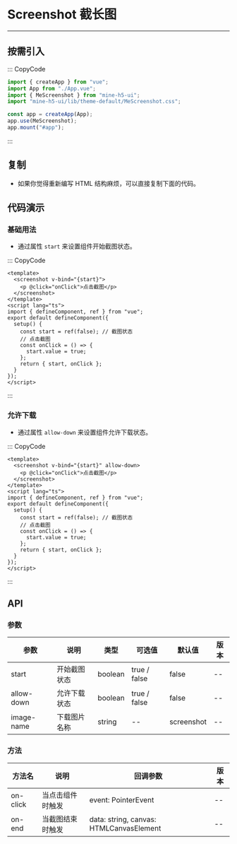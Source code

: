 # Screenshot 截长图

---

## 按需引入

::: CopyCode

```JavaScript
import { createApp } from "vue";
import App from "./App.vue";
import { MeScreenshot } from "mine-h5-ui";
import "mine-h5-ui/lib/theme-default/MeScreenshot.css";

const app = createApp(App);
app.use(MeScreenshot);
app.mount("#app");
```

:::

## 复制

- 如果你觉得重新编写 HTML 结构麻烦，可以直接复制下面的代码。

## 代码演示

### 基础用法

- 通过属性 `start` 来设置组件开始截图状态。

::: CopyCode

```Vue
<template>
  <screenshot v-bind="{start}">
    <p @click="onClick">点击截图</p>
  </screenshot>
</template>
<script lang="ts">
import { defineComponent, ref } from "vue";
export default defineComponent({
  setup() {
    const start = ref(false); // 截图状态
    // 点击截图
    const onClick = () => {
      start.value = true;
    };
    return { start, onClick };
  }
});
</script>
```

:::

### 允许下载

- 通过属性 `allow-down` 来设置组件允许下载状态。

::: CopyCode

```Vue
<template>
  <screenshot v-bind="{start}" allow-down>
    <p @click="onClick">点击截图</p>
  </screenshot>
</template>
<script lang="ts">
import { defineComponent, ref } from "vue";
export default defineComponent({
  setup() {
    const start = ref(false); // 截图状态
    // 点击截图
    const onClick = () => {
      start.value = true;
    };
    return { start, onClick };
  }
});
</script>
```

:::

## API

### 参数

| 参数       | 说明         | 类型    | 可选值       | 默认值     | 版本 |
| ---------- | ------------ | ------- | ------------ | ---------- | ---- |
| start      | 开始截图状态 | boolean | true / false | false      | --   |
| allow-down | 允许下载状态 | boolean | true / false | false      | --   |
| image-name | 下载图片名称 | string  | --           | screenshot | --   |

### 方法

| 方法名   | 说明             | 回调参数                                | 版本 |
| -------- | ---------------- | --------------------------------------- | ---- |
| on-click | 当点击组件时触发 | event: PointerEvent                     | --   |
| on-end   | 当截图结束时触发 | data: string, canvas: HTMLCanvasElement | --   |
